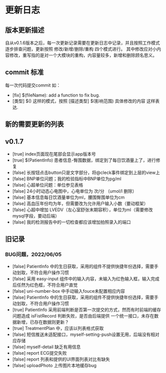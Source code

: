 # 更新日志
## 版本更新描述
自从v0.1.6版本之后，每一次更新记录需要在更新日志中记录，并且按照工作模式逐步排查问题，更新按照 修改/新增/删除/重构 四个模式进行。
其中修改应对小内容修改，重写指的是对一个大模块的重构，内容量较多，新增和删除顾名思义。

## commit 标准
每一次代码提交commit
如：
- [fix] $(fileName): add a function to fix bug.
- [类型] $()
这样的模式，按照 [描述类型] $(影响范围) 具体修改的内容 这样表达.

## 新的需要更新的列表
## v0.1.7
- [true] index页面现在尾部会显示app版本号 
- [true] $(PatientInfo) 患者信息-臀围数据，绑定到了每日饮酒量上了，进行修复
- [false] 长按钮点击button只是文字部分，将@cleck事件绑定到上层的view上
- [false] BNP单位问题；我的检验指标中BNP单位为pg/ml
- [false] 心超单位问题：单位参见表格
- [false] 24小时动态心电图中，心电单位为 次/分 （umol/l 删除）
- [false] 基本信息每日饮酒量单位为ml，腰围臀围单位为cm
- [false] 高血压年份均为年，但需要改为允许用户输入小数（要动框架）
- [false] 心超中增加 LVEDV（左心室舒张末期容积），单位为ml（需要修改mysql字段，要动后端）
- [false] 我的检测报告中的一切检查都应该增加拍照录入的端口

## 旧记录

### BUG问题，2022/06/05
- [false] PatientInfo 中的生日获取，采用的组件不提供快捷年份选择，需要手动划取，不符合用户操作习惯
- [false] 采用 easy-input 组件中的输入内容，未输入为红色输入框，输入完成后任然为红色框，不符合用户直觉
- [false] uni-number-box 中手动输入fouce未配置相应内容
- [false] PatientInfo 中的生日获取，采用的组件不提供快捷年份选择，需要手动划取，不符合用户操作习惯
- [true] PatientInfo 采用前端判断是否第一次提交的方式，然而有时前端的缓存问题造成 isFistRecord 判断失败，是否由后端提供 一个统一接口，未存在数据新增，已存在数据则更新？
- [true] TreatmentPlan 中，应该以列表格式获取
- [false] 短信推送未适配接口，myself-setting-push设置无用，后端没有相对应存储
- [false] myself-detail 缺乏有用信息
- [false] report ECG提交失败
- [false] report 列表和提供的UI界面列表对比有缺失
- [false] uploadPhoto 上传图片本地缓存bug